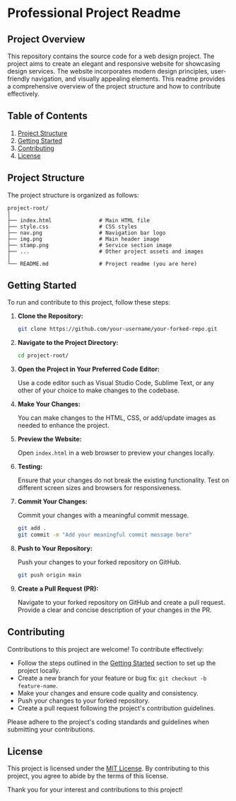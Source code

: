 # Professional Project Readme

## Project Overview

This repository contains the source code for a web design project. The project aims to create an elegant and responsive website for showcasing design services. The website incorporates modern design principles, user-friendly navigation, and visually appealing elements. This readme provides a comprehensive overview of the project structure and how to contribute effectively.

## Table of Contents

1. [Project Structure](#project-structure)
2. [Getting Started](#getting-started)
3. [Contributing](#contributing)
4. [License](#license)

## Project Structure

The project structure is organized as follows:

```
project-root/
│
├── index.html               # Main HTML file
├── style.css                # CSS styles
├── nav.png                  # Navigation bar logo
├── img.png                  # Main header image
├── stamp.png                # Service section image
├── ...                      # Other project assets and images
│
└── README.md                # Project readme (you are here)
```

## Getting Started

To run and contribute to this project, follow these steps:

1. **Clone the Repository:**

   ```bash
   git clone https://github.com/your-username/your-forked-repo.git
   ```

2. **Navigate to the Project Directory:**

   ```bash
   cd project-root/
   ```

3. **Open the Project in Your Preferred Code Editor:**

   Use a code editor such as Visual Studio Code, Sublime Text, or any other of your choice to make changes to the codebase.

4. **Make Your Changes:**

   You can make changes to the HTML, CSS, or add/update images as needed to enhance the project.

5. **Preview the Website:**

   Open `index.html` in a web browser to preview your changes locally.

6. **Testing:**

   Ensure that your changes do not break the existing functionality. Test on different screen sizes and browsers for responsiveness.

7. **Commit Your Changes:**

   Commit your changes with a meaningful commit message.

   ```bash
   git add .
   git commit -m "Add your meaningful commit message here"
   ```

8. **Push to Your Repository:**

   Push your changes to your forked repository on GitHub.

   ```bash
   git push origin main
   ```

9. **Create a Pull Request (PR):**

   Navigate to your forked repository on GitHub and create a pull request. Provide a clear and concise description of your changes in the PR.

## Contributing

Contributions to this project are welcome! To contribute effectively:

- Follow the steps outlined in the [Getting Started](#getting-started) section to set up the project locally.
- Create a new branch for your feature or bug fix: `git checkout -b feature-name`.
- Make your changes and ensure code quality and consistency.
- Push your changes to your forked repository.
- Create a pull request following the project's contribution guidelines.

Please adhere to the project's coding standards and guidelines when submitting your contributions.

## License

This project is licensed under the [MIT License](LICENSE). By contributing to this project, you agree to abide by the terms of this license.

Thank you for your interest and contributions to this project!